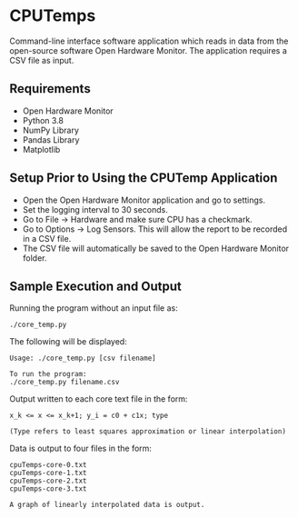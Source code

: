 # CPUTemps

Command-line interface software application which reads in data from the open-source software Open Hardware Monitor.
The application requires a CSV file as input.

## Requirements
* Open Hardware Monitor
* Python 3.8
* NumPy Library
* Pandas Library
* Matplotlib

## Setup Prior to Using the CPUTemp Application
* Open the Open Hardware Monitor application and go to settings.
* Set the logging interval to 30 seconds.
* Go to File -> Hardware and make sure CPU has a checkmark.
* Go to Options -> Log Sensors. This will allow the report to be recorded in a CSV file.
* The CSV file will automatically be saved to the Open Hardware Monitor folder.

## Sample Execution and Output

Running the program without an input file as: 
```
./core_temp.py
```
The following will be displayed:
```
Usage: ./core_temp.py [csv filename]
```
```
To run the program:
./core_temp.py filename.csv
```
Output written to each core text file in the form:
```
x_k <= x <= x_k+1; y_i = c0 + c1x; type

(Type refers to least squares approximation or linear interpolation)
```
Data is output to four files in the form:
```
cpuTemps-core-0.txt
cpuTemps-core-1.txt
cpuTemps-core-2.txt
cpuTemps-core-3.txt

A graph of linearly interpolated data is output.
```
